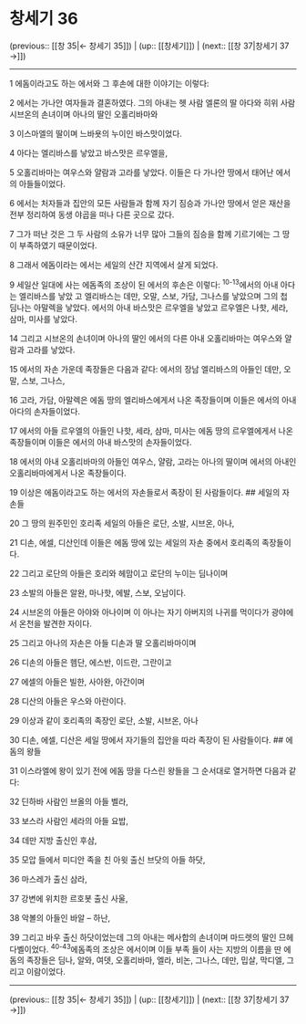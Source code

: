 # 창세기 36

(previous:: [[창 35|← 창세기 35]]) | (up:: [[창세기]]) | (next:: [[창 37|창세기 37 →]])

***




1 
에돔이라고도 하는 에서와 그 후손에 대한 이야기는 이렇다: 



2 
에서는 가나안 여자들과 결혼하였다. 그의 아내는 헷 사람 엘론의 딸 아다와 히위 사람 시브온의 손녀이며 아나의 딸인 오홀리바마와 



3 
이스마엘의 딸이며 느바욧의 누이인 바스맛이었다. 



4 
아다는 엘리바스를 낳았고 바스맛은 르우엘을, 



5 
오홀리바마는 여우스와 얄람과 고라를 낳았다. 이들은 다 가나안 땅에서 태어난 에서의 아들들이었다. 



6 
에서는 처자들과 집안의 모든 사람들과 함께 자기 짐승과 가나안 땅에서 얻은 재산을 전부 정리하여 동생 야곱을 떠나 다른 곳으로 갔다. 



7 
그가 떠난 것은 그 두 사람의 소유가 너무 많아 그들의 짐승을 함께 기르기에는 그 땅이 부족하였기 때문이었다. 



8 
그래서 에돔이라는 에서는 세일의 산간 지역에서 살게 되었다. 



9 
세일산 일대에 사는 에돔족의 조상이 된 에서의 후손은 이렇다: <sup class="versenum">10-13</sup>에서의 아내 아다는 엘리바스를 낳았 고 엘리바스는 데만, 오말, 스보, 가담, 그나스를 낳았으며 그의 첩 딤나는 아말렉을 낳았다. 에서의 아내 바스맛은 르우엘을 낳았고 르우엘은 나핫, 세라, 삼마, 미사를 낳았다. 



14 
그리고 시브온의 손녀이며 아나의 딸인 에서의 다른 아내 오홀리바마는 여우스와 얄람과 고라를 낳았다. 



15 
에서의 자손 가운데 족장들은 다음과 같다: 에서의 장남 엘리바스의 아들인 데만, 오말, 스보, 그나스, 



16 
고라, 가담, 아말렉은 에돔 땅의 엘리바스에게서 나온 족장들이며 이들은 에서의 아내 아다의 손자들이었다. 



17 
에서의 아들 르우엘의 아들인 나핫, 세라, 삼마, 미사는 에돔 땅의 르우엘에게서 나온 족장들이며 이들은 에서의 아내 바스맛의 손자들이었다. 



18 
에서의 아내 오홀리바마의 아들인 여우스, 얄람, 고라는 아나의 딸이며 에서의 아내인 오홀리바마에게서 나온 족장들이다. 



19 
이상은 에돔이라고도 하는 에서의 자손들로서 족장이 된 사람들이다. ## 세일의 자손들 



20 
그 땅의 원주민인 호리족 세일의 아들은 로단, 소발, 시브온, 아나, 



21 
디손, 에셀, 디산인데 이들은 에돔 땅에 있는 세일의 자손 중에서 호리족의 족장들이다. 



22 
그리고 로단의 아들은 호리와 헤맘이고 로단의 누이는 딤나이며 



23 
소발의 아들은 알완, 마나핫, 에발, 스보, 오남이다. 



24 
시브온의 아들은 아야와 아나이며 이 아나는 자기 아버지의 나귀를 먹이다가 광야에서 온천을 발견한 자이다. 



25 
그리고 아나의 자손은 아들 디손과 딸 오홀리바마이며 



26 
디손의 아들은 헴단, 에스반, 이드란, 그란이고 



27 
에셀의 아들은 빌한, 사아완, 아간이며 



28 
디산의 아들은 우스와 아란이다. 



29 
이상과 같이 호리족의 족장인 로단, 소발, 시브온, 아나 



30 
디손, 에셀, 디산은 세일 땅에서 자기들의 집안을 따라 족장이 된 사람들이다. ## 에돔의 왕들 



31 
이스라엘에 왕이 있기 전에 에돔 땅을 다스린 왕들을 그 순서대로 열거하면 다음과 같다: 



32 
딘하바 사람인 브올의 아들 벨라, 



33 
보스라 사람인 세라의 아들 요밥, 



34 
데만 지방 출신인 후삼, 



35 
모압 들에서 미디안 족을 친 아윗 출신 브닷의 아들 하닷, 



36 
마스레가 출신 삼라, 



37 
강변에 위치한 르호봇 출신 사울, 



38 
악볼의 아들인 바알 – 하난, 



39 
그리고 바우 출신 하닷이었는데 그의 아내는 메사합의 손녀이며 마드렛의 딸인 므헤다벨이었다. <sup class="versenum">40-43</sup>에돔족의 조상은 에서이며 이들 부족 들이 사는 지방의 이름을 딴 에돔의 족장들은 딤나, 알와, 여뎃, 오홀리바마, 엘라, 비논, 그나스, 데만, 밉살, 막디엘, 그리고 이람이었다.

***

(previous:: [[창 35|← 창세기 35]]) | (up:: [[창세기]]) | (next:: [[창 37|창세기 37 →]])
